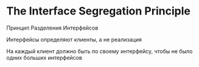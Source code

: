 # The Interface Segregation Principle

Принцип Разделения Интерфейсов

Интерфейсы определяют клиенты, а не реализация

На каждый клиент должно быть по своему интерфейсу, чтобы не было одних больших интерфейсов

